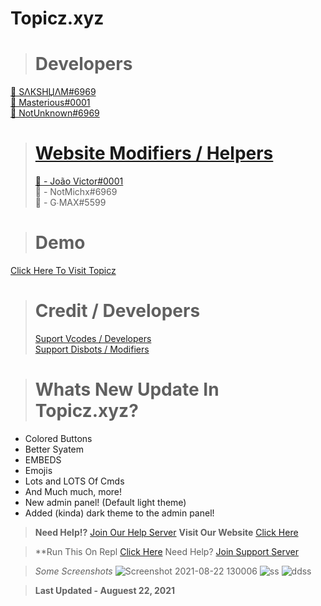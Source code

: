 # Topicz.xyz

> # Developers
<a href="https://topicz.xyz/user/745581095747059722">👤 SΛКSHЏΛM#6969<br>
<a href="https://topicz.xyz/user/693553429380857978">👤 Masterious#0001<br>
<a href="https://topicz.xyz/user/729554449844011130">👤 NotUnknown#6969<br>
  
> # Website Modifiers / Helpers 
> 👤 - João Victor#0001</a><br>
> 👤 - NotMichx#6969</a><br>
> 👤 - G∙MAX#5599</a><br>


> # Demo
<a href="https://topicz.xyz/">Click Here To Visit Topicz</a>
<br>

> # Credit / Developers
> [Suport Vcodes / Developers](https://vcodes.xyz/)<br>
> [Support Disbots / Modifiers](https://disbots.xyz/)<br>

> # Whats New Update In Topicz.xyz?

- Colored Buttons
- Better Syatem
- EMBEDS
- Emojis
- Lots and LOTS Of Cmds
- And Much much, more!
- New admin panel!  (Default light theme) 
- Added (kinda) dark theme to the admin panel!

> **Need Help!?** [Join Our Help Server](https://discord.gg/eWpusb5yn4)
> **Visit Our Website** [Click Here](https://topicz.xyz/)

> **Run This On Repl [Click Here](https://replit.com/@NotSakshyam6966/Topicz#README.md)
> Need Help? [Join Support Server](https://discord.gg/eWpusb5yn4)

> *Some Screenshots*
![Screenshot 2021-08-22 130006](https://user-images.githubusercontent.com/88571629/130346121-7d6588a8-2ac9-4714-980e-90c20954642d.png)
![ss](https://user-images.githubusercontent.com/88571629/130346178-20fd8a9f-7203-44e9-a598-80363c269487.png)
![ddss](https://user-images.githubusercontent.com/88571629/130346198-23302c9a-ea60-4b7a-a7ab-1198c1027901.png)



> **Last Updated - Auguest 22, 2021**

